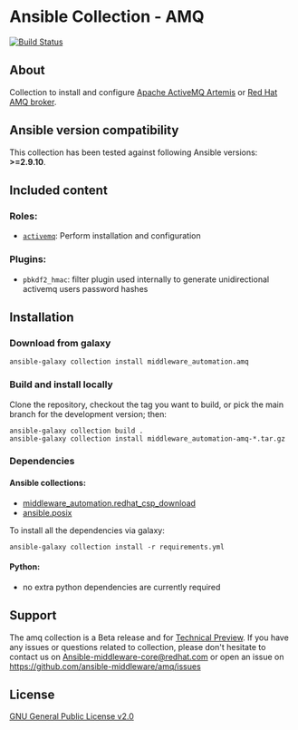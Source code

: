 # Ansible Collection - AMQ

[![Build Status](https://github.com/ansible-middleware/amq/workflows/CI/badge.svg?branch=main)](https://github.com/ansible-middleware/amq/actions/workflows/ci.yml)

## About

Collection to install and configure [Apache ActiveMQ Artemis](https://activemq.apache.org/components/artemis) or [Red Hat AMQ broker](https://www.redhat.com/en/technologies/jboss-middleware/amq).

<!--start requires_ansible-->
## Ansible version compatibility

This collection has been tested against following Ansible versions: **>=2.9.10**.
<!--end requires_ansible-->


## Included content

### Roles:

* [`activemq`](https://github.com/ansible-middleware/amq/tree/main/roles/activemq): Perform installation and configuration

### Plugins:

* `pbkdf2_hmac`: filter plugin used internally to generate unidirectional activemq users password hashes


## Installation

### Download from galaxy

    ansible-galaxy collection install middleware_automation.amq


### Build and install locally

Clone the repository, checkout the tag you want to build, or pick the main branch for the development version; then:

    ansible-galaxy collection build .
    ansible-galaxy collection install middleware_automation-amq-*.tar.gz


### Dependencies

#### Ansible collections:

* [middleware_automation.redhat_csp_download](https://github.com/ansible-middleware/redhat-csp-download)
* [ansible.posix](https://docs.ansible.com/ansible/latest/collections/ansible/posix/index.html)


To install all the dependencies via galaxy:

    ansible-galaxy collection install -r requirements.yml

#### Python:

* no extra python dependencies are currently required


## Support

The amq collection is a Beta release and for [Technical Preview](https://access.redhat.com/support/offerings/techpreview). If you have any issues or questions related to collection, please don't hesitate to contact us on <Ansible-middleware-core@redhat.com> or open an issue on <https://github.com/ansible-middleware/amq/issues>

## License

[GNU General Public License v2.0](https://github.com/ansible-middleware/amq/blob/main/LICENSE)
